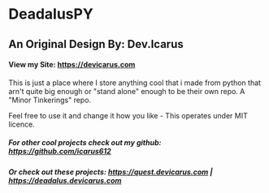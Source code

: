 # DeadalusPY
## An Original Design By: Dev.Icarus
#### View my Site: https://devicarus.com
This is just a place where I store anything cool that i made from python that arn't quite big enough or "stand alone" enough to be  their own repo. A "Minor Tinkerings" repo.

Feel free to use it and change it how you like - This operates under MIT licence. 

##### For other cool projects check out my github: https://github.com/icarus612
##### Or check out these projects: https://quest.devicarus.com | https://deadalus.devicarus.com

